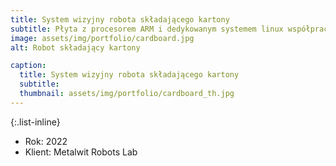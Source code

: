 ```yaml
---
title: System wizyjny robota składającego kartony
subtitle: Płyta z procesorem ARM i dedykowanym systemem linux współpracująca z kamerą przemysłową Basler oraz ekranem. Program wykrywa pozycję kartonu w stosie z bardzo dużą dokładnością (1mm na całej wysokości stosu). Całość steruje czerwonymi doświetlaczmi przemysłowymi oraz 6-cio osiowym robotem Fanuc.
image: assets/img/portfolio/cardboard.jpg
alt: Robot składający kartony

caption:
  title: System wizyjny robota składającego kartony
  subtitle: 
  thumbnail: assets/img/portfolio/cardboard_th.jpg
---
```

{:.list-inline}
- Rok: 2022
- Klient: Metalwit Robots Lab
